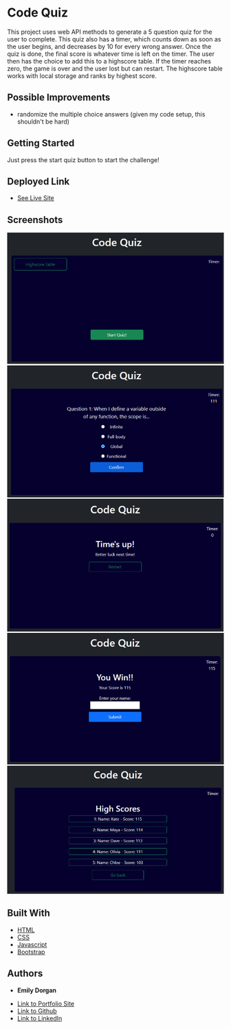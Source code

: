 # Code Quiz

This project uses web API methods to generate a 5 question quiz for the user to complete. This quiz also has a timer, which counts down as soon as the user begins,
and decreases by 10 for every wrong answer. Once the quiz is done, the final score is whatever time is left on the timer. The user then has the choice to add this to a highscore table. If the timer reaches zero, the game is over and the user lost but can restart. The highscore table works with local storage and ranks by highest score.

## Possible Improvements

* randomize the multiple choice answers (given my code setup, this shouldn't be hard)

## Getting Started

Just press the start quiz button to start the challenge!

## Deployed Link

* [See Live Site](https://emdorgan.github.io/code-quiz/)

## Screenshots

![start](screenshots/start.png)
![Question example](screenshots/q1.png)
![you lost](screenshots/timeup.png)
![you won!](screenshots/youwin.png)
![High Score table](screenshots/highscores.png)

## Built With

* [HTML](https://developer.mozilla.org/en-US/docs/Web/HTML)
* [CSS](https://developer.mozilla.org/en-US/docs/Web/CSS)
* [Javascript](https://developer.mozilla.org/en-US/docs/Web/JavaScript)
* [Bootstrap](https://getbootstrap.com/)


## Authors

* **Emily Dorgan** 

- [Link to Portfolio Site](https://emdorgan.github.io/portfolio/)
- [Link to Github](https://github.com/emdorgan)
- [Link to LinkedIn](https://www.linkedin.com/in/emily-dorgan/)